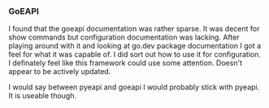 ### GoEAPI
I found that the goeapi documentation was rather sparse. It was decent for show commands but configuration documentation was lacking. After playing around with it and looking at go.dev package documentation I got a feel for what it was capable of. I did sort out how to use it for configuration. I definately feel like this framework could use some attention. Doesn't appear to be actively updated.

I would say between pyeapi and goeapi I would probably stick with pyeapi. It is useable though.
